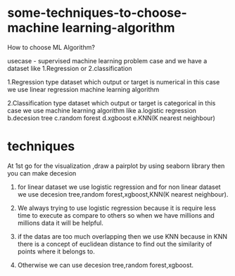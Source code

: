 # some-techniques-to-choose-machine learning-algorithm
How to choose ML Algorithm?

usecase - supervised machine learning problem case and we have a dataset like 1.Regression  or 2.classification

1.Regression type dataset which output or target is numerical in this case we use linear regression machine learning algorithm

2.Classification type dataset which output or target is categorical in this case we use machine learning algorithm like
a.logistic regression
b.decesion tree
c.random forest
d.xgboost
e.KNN(K nearest neighbour)

# techniques
At 1st go for the visualization ,draw a pairplot by using seaborn library then you can make decesion

1. for linear dataset we use logistic regression and for non linear dataset we use decesion tree,random forest,xgboost,KNN(K nearest neighbour).

2. We always trying to use logistic regression because it is require less time to execute as compare to others so when we have millions and millions data it will be helpful.

3. if the datas are too much overlapping then we use KNN because in KNN there is a concept of euclidean distance to find out the similarity of points where it belongs to.

4. Otherwise we can use decesion tree,random forest,xgboost.

